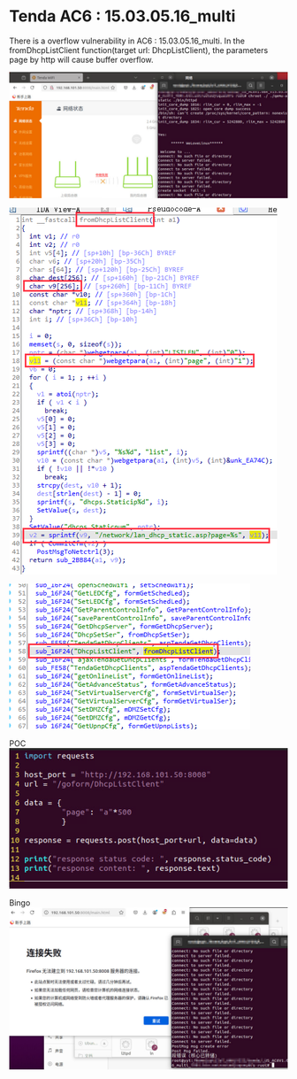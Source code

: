 # Tenda AC6 : 15.03.05.16_multi
There is a overflow vulnerability in AC6 : 15.03.05.16_multi. In the fromDhcpListClient function(target url: DhcpListClient), the parameters page by http will cause buffer overflow.


![](9_1.png)





![](9_2.png)




![](9_3.png)



POC
![](9_4.png)




Bingo
![](9_5.png)
